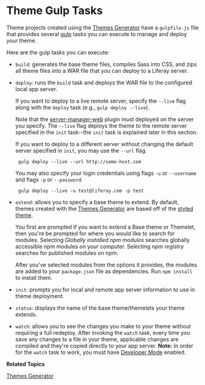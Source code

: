 # Theme Gulp Tasks [](id=theme-gulp-tasks)

Theme projects created using the [Themes Generator](/develop/tutorials/-/knowledge_base/7-0/themes-generator)
have a `gulpfile.js` file that provides several [gulp](https://www.npmjs.com/package/gulp)
tasks you can execute to manage and deploy your theme.

Here are the gulp tasks you can execute:

*  `build`: generates the base theme files, compiles Sass into CSS, and
    zips all theme files into a WAR file that you can deploy to a Liferay
    server. 

*  `deploy`: runs the `build` task and deploys the WAR file to the
    configured local app server. 

    If you want to deploy to a live remote server, specify the `--live` flag
    along with the `deploy` task (e.g., `gulp deploy --live`).

    Note that the
    [server-manager-web](https://github.com/liferay/liferay-plugins/tree/master/webs/server-manager-web)
    plugin must deployed on the server you specify. The `--live` flag deploys
    the theme to the remote server specified in the `init` task--the `init` task is
    explained later in this section.

    If you want to deploy to a different server without changing the default
    server specified in `init`, you may use the `--url` flag.

        gulp deploy --live --url http://some-host.com

    You may also specify your login credentials using flags `-u` or `--username`
    and flags `-p` or `--password`.

        gulp deploy --live -u test@liferay.com -p test

*  `extend`: allows you to specify a base theme to extend. By default, themes
    created with the [Themes Generator](https://github.com/liferay/generator-liferay-theme)
    are based off of the [styled theme](https://www.npmjs.com/package/liferay-theme-styled).

    You first are prompted if you want to extend a Base theme or Themelet, then
    you're be prompted for where you would like to search for modules. Selecting
    *Globally installed npm modules* searches globally accessible npm modules
    on your computer. Selecting *npm registry* searches for published modules
    on npm.

    After you've selected modules from the options it provides, the modules are
    added to your `package.json` file as dependencies. Run `npm install` to
    install them.

*  `init`: prompts you for local and remote app server information to use in
    theme deployment.

*  `status`: displays the name of the base theme/themelets your theme extends. 

*  `watch`: allows you to see the changes you make to your theme without
    requiring a full redeploy. After invoking the `watch` task, every time you
    save any changes to a file in your theme, applicable changes are compiled
    and they're copied directly to your app server. **Note:** In order for the
    `watch` task to work, you must have [Developer
    Mode](/develop/tutorials/-/knowledge_base/6-2/using-developer-mode-with-themes)
    enabled. <!--Update link to 7.0 URL once it's updated-->

**Related Topics**

[Themes Generator](/develop/tutorials/-/knowledge_base/7-0/themes-generator)
